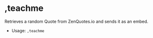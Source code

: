 # ,teachme
Retrieves a random Quote from ZenQuotes.io and sends it as an embed.<br/>
 - Usage: `,teachme`
